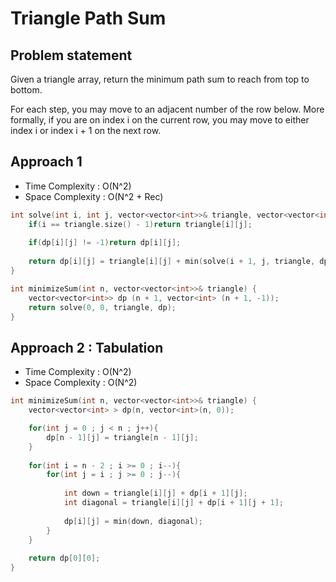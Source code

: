 # Triangle Path Sum

## Problem statement

Given a triangle array, return the minimum path sum to reach from top to bottom.

For each step, you may move to an adjacent number of the row below. More formally, if you are on index i on the current row, you may move to either index i or index i + 1 on the next row.

## Approach 1

- Time Complexity : O(N^2) 
- Space Complexity : O(N^2 + Rec)

```cpp
int solve(int i, int j, vector<vector<int>>& triangle, vector<vector<int>> &dp){
    if(i == triangle.size() - 1)return triangle[i][j];
    
    if(dp[i][j] != -1)return dp[i][j];
    
    return dp[i][j] = triangle[i][j] + min(solve(i + 1, j, triangle, dp), solve(i + 1, j + 1, triangle, dp));
}

int minimizeSum(int n, vector<vector<int>>& triangle) {
    vector<vector<int>> dp (n + 1, vector<int> (n + 1, -1));
    return solve(0, 0, triangle, dp);
}
```

## Approach 2 : Tabulation

- Time Complexity : O(N^2) 
- Space Complexity : O(N^2)

```cpp
int minimizeSum(int n, vector<vector<int>>& triangle) {
    vector<vector<int> > dp(n, vector<int>(n, 0));

    for(int j = 0 ; j < n ; j++){
        dp[n - 1][j] = triangle[n - 1][j];
    }
    
    for(int i = n - 2 ; i >= 0 ; i--){
        for(int j = i ; j >= 0 ; j--){
            
            int down = triangle[i][j] + dp[i + 1][j];
            int diagonal = triangle[i][j] + dp[i + 1][j + 1];
            
            dp[i][j] = min(down, diagonal);
        }
    }
    
    return dp[0][0];
}
```